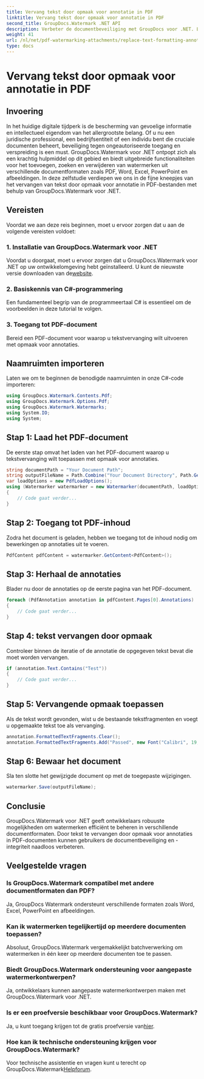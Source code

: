 ```yaml
---
title: Vervang tekst door opmaak voor annotatie in PDF
linktitle: Vervang tekst door opmaak voor annotatie in PDF
second_title: GroupDocs.Watermark .NET API
description: Verbeter de documentbeveiliging met GroupDocs voor .NET. Leer hoe u tekst moeiteloos kunt vervangen door opmaak voor annotaties in PDF-bestanden.
weight: 41
url: /nl/net/pdf-watermarking-attachments/replace-text-formatting-annotation-pdf/
type: docs
---
```

# Vervang tekst door opmaak voor annotatie in PDF

## Invoering
In het huidige digitale tijdperk is de bescherming van gevoelige informatie en intellectueel eigendom van het allergrootste belang. Of u nu een juridische professional, een bedrijfsentiteit of een individu bent die cruciale documenten beheert, beveiliging tegen ongeautoriseerde toegang en verspreiding is een must. GroupDocs.Watermark voor .NET ontpopt zich als een krachtig hulpmiddel op dit gebied en biedt uitgebreide functionaliteiten voor het toevoegen, zoeken en verwijderen van watermerken uit verschillende documentformaten zoals PDF, Word, Excel, PowerPoint en afbeeldingen. In deze zelfstudie verdiepen we ons in de fijne kneepjes van het vervangen van tekst door opmaak voor annotatie in PDF-bestanden met behulp van GroupDocs.Watermark voor .NET.
## Vereisten
Voordat we aan deze reis beginnen, moet u ervoor zorgen dat u aan de volgende vereisten voldoet:
### 1. Installatie van GroupDocs.Watermark voor .NET
 Voordat u doorgaat, moet u ervoor zorgen dat u GroupDocs.Watermark voor .NET op uw ontwikkelomgeving hebt geïnstalleerd. U kunt de nieuwste versie downloaden van de[website](https://releases.groupdocs.com/Watermark/net/).
### 2. Basiskennis van C#-programmering
Een fundamenteel begrip van de programmeertaal C# is essentieel om de voorbeelden in deze tutorial te volgen.
### 3. Toegang tot PDF-document
Bereid een PDF-document voor waarop u tekstvervanging wilt uitvoeren met opmaak voor annotaties.

## Naamruimten importeren
Laten we om te beginnen de benodigde naamruimten in onze C#-code importeren:
```csharp
using GroupDocs.Watermark.Contents.Pdf;
using GroupDocs.Watermark.Options.Pdf;
using GroupDocs.Watermark.Watermarks;
using System.IO;
using System;
```
## Stap 1: Laad het PDF-document
De eerste stap omvat het laden van het PDF-document waarop u tekstvervanging wilt toepassen met opmaak voor annotaties.
```csharp
string documentPath = "Your Document Path";
string outputFileName = Path.Combine("Your Document Directory", Path.GetFileName(documentPath));
var loadOptions = new PdfLoadOptions();
using (Watermarker watermarker = new Watermarker(documentPath, loadOptions))
{
    // Code gaat verder...
}
```
## Stap 2: Toegang tot PDF-inhoud
Zodra het document is geladen, hebben we toegang tot de inhoud nodig om bewerkingen op annotaties uit te voeren.
```csharp
PdfContent pdfContent = watermarker.GetContent<PdfContent>();
```
## Stap 3: Herhaal de annotaties
Blader nu door de annotaties op de eerste pagina van het PDF-document.
```csharp
foreach (PdfAnnotation annotation in pdfContent.Pages[0].Annotations)
{
    // Code gaat verder...
}
```
## Stap 4: tekst vervangen door opmaak
Controleer binnen de iteratie of de annotatie de opgegeven tekst bevat die moet worden vervangen.
```csharp
if (annotation.Text.Contains("Test"))
{
    // Code gaat verder...
}
```
## Stap 5: Vervangende opmaak toepassen
Als de tekst wordt gevonden, wist u de bestaande tekstfragmenten en voegt u opgemaakte tekst toe als vervanging.
```csharp
annotation.FormattedTextFragments.Clear();
annotation.FormattedTextFragments.Add("Passed", new Font("Calibri", 19, FontStyle.Bold), Color.Red, Color.Aqua);
```
## Stap 6: Bewaar het document
Sla ten slotte het gewijzigde document op met de toegepaste wijzigingen.
```csharp
watermarker.Save(outputFileName);
```

## Conclusie
GroupDocs.Watermark voor .NET geeft ontwikkelaars robuuste mogelijkheden om watermerken efficiënt te beheren in verschillende documentformaten. Door tekst te vervangen door opmaak voor annotaties in PDF-documenten kunnen gebruikers de documentbeveiliging en -integriteit naadloos verbeteren.
## Veelgestelde vragen
### Is GroupDocs.Watermark compatibel met andere documentformaten dan PDF?
Ja, GroupDocs Watermark ondersteunt verschillende formaten zoals Word, Excel, PowerPoint en afbeeldingen.
### Kan ik watermerken tegelijkertijd op meerdere documenten toepassen?
Absoluut, GroupDocs.Watermark vergemakkelijkt batchverwerking om watermerken in één keer op meerdere documenten toe te passen.
### Biedt GroupDocs.Watermark ondersteuning voor aangepaste watermerkontwerpen?
Ja, ontwikkelaars kunnen aangepaste watermerkontwerpen maken met GroupDocs.Watermark voor .NET.
### Is er een proefversie beschikbaar voor GroupDocs.Watermark?
 Ja, u kunt toegang krijgen tot de gratis proefversie van[hier](https://releases.groupdocs.com/).
### Hoe kan ik technische ondersteuning krijgen voor GroupDocs.Watermark?
 Voor technische assistentie en vragen kunt u terecht op GroupDocs.Watermark[Helpforum](https://forum.groupdocs.com/c/watermark/19).